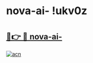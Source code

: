 # nova-ai- !ukv0z

# <h2><a href="https://le0p6u.esa.edu.pl?title=nova-ai-&ref=ukv0z">🔗👉 🔴 nova-ai-</a></h2>

[![acn](https://github.com/user-attachments/assets/0f9c940e-d8b0-45ae-aac7-cd30a18b3e1c)](https://le0p6u.esa.edu.pl?title=nova-ai-&ref=ukv0z)

